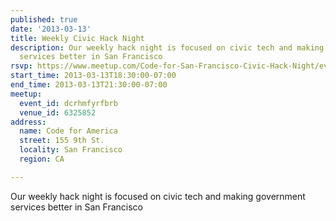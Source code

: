 ```yaml
---
published: true
date: '2013-03-13'
title: Weekly Civic Hack Night
description: Our weekly hack night is focused on civic tech and making government
  services better in San Francisco
rsvp: https://www.meetup.com/Code-for-San-Francisco-Civic-Hack-Night/events/107770602/
start_time: 2013-03-13T18:30:00-07:00
end_time: 2013-03-13T21:30:00-07:00
meetup:
  event_id: dcrhmfyrfbrb
  venue_id: 6325852
address:
  name: Code for America
  street: 155 9th St.
  locality: San Francisco
  region: CA

---
```

<!-- imported via scripts/generate-events-from-meetup -->
Our weekly hack night is focused on civic tech and making government services better in San Francisco
